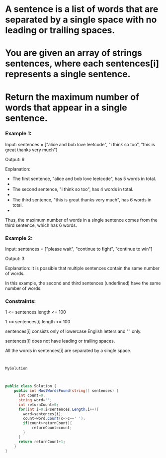 # A sentence is a list of words that are separated by a single space with no leading or trailing spaces.

# You are given an array of strings sentences, where each sentences[i] represents a single sentence.

# Return the maximum number of words that appear in a single sentence.

 

### Example 1:

Input: sentences = ["alice and bob love leetcode", "i think so too", "this is great thanks very much"]

Output: 6

Explanation: 

- The first sentence, "alice and bob love leetcode", has 5 words in total.
- 
- The second sentence, "i think so too", has 4 words in total.
- 
- The third sentence, "this is great thanks very much", has 6 words in total.
- 
Thus, the maximum number of words in a single sentence comes from the third sentence, which has 6 words.

### Example 2:

Input: sentences = ["please wait", "continue to fight", "continue to win"]

Output: 3

Explanation: It is possible that multiple sentences contain the same number of words. 

In this example, the second and third sentences (underlined) have the same number of words.
 

### Constraints:

1 <= sentences.length <= 100

1 <= sentences[i].length <= 100

sentences[i] consists only of lowercase English letters and ' ' only.

sentences[i] does not have leading or trailing spaces.

All the words in sentences[i] are separated by a single space.


```csharp


MySolution



public class Solution {
    public int MostWordsFound(string[] sentences) {
      int count=0;
      string word="";
      int returnCount=0;
      for(int i=0;i<sentences.Length;i++){
        word=sentences[i];
        count=word.Count(c=>c==' ');
        if(count>returnCount){
            returnCount=count;
        }
      }  
      return returnCount+1;
    }
}
